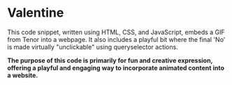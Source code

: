 # Valentine

This code snippet, written using HTML, CSS, and JavaScript, embeds a GIF from Tenor into a webpage.
It also includes a playful bit where the final 'No' is made virtually "unclickable" using queryselector actions.

**The purpose of this code is primarily for fun and creative expression, offering a playful and engaging way to incorporate animated content into a website.**
